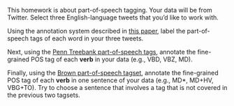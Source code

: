 This homework is about part-of-speech tagging. Your data will be from
Twitter. Select three English-language tweets that you’d like to work
with.

Using the annotation system described in
[this paper](http://www.ark.cs.cmu.edu/TweetNLP/gimpel+etal.acl11.pdf), label the part-of-speech
tags of each word in your three tweets.

Next, using the
[Penn Treebank part-of-speech tags](http://www.comp.leeds.ac.uk/ccalas/tagsets/upenn.html),
annotate the fine-grained POS tag of each **verb** in your data (e.g.,
VBD, VBZ, MD).

Finally, using the
[Brown part-of-speech tagset](http://www.comp.leeds.ac.uk/ccalas/tagsets/brown.html),
annotate the fine-grained POS tag of each **verb** in one sentence of
your data (e.g., MD*, MD+HV, VBG+TO). Try to choose a sentence that
involves a tag that is not covered in the previous two tagsets.

